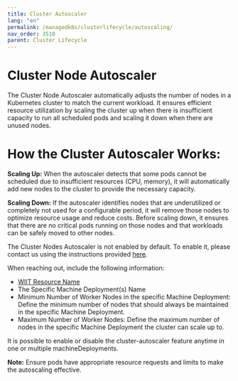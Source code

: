 ```yaml
---
title: Cluster Autoscaler
lang: "en"
permalink: /managedk8s/clusterlifecycle/autoscaling/
nav_order: 3510
parent: Cluster Lifecycle
---
```

# Cluster Node Autoscaler
The Cluster Node Autoscaler automatically adjusts the number of nodes in a Kubernetes cluster to match the current workload. It ensures efficient resource utilization by scaling the cluster up when there is insufficient capacity to run all scheduled pods and scaling it down when there are unused nodes.

# How the Cluster Autoscaler Works:
**Scaling Up:**
When the autoscaler detects that some pods cannot be scheduled due to insufficient resources (CPU, memory), it will automatically add new nodes to the cluster to provide the necessary capacity.

**Scaling Down:**
If the autoscaler identifies nodes that are underutilized or completely not used for a configurable period, it will remove those nodes to optimize resource usage and reduce costs. Before scaling down, it ensures that there are no critical pods running on those nodes and that workloads can be safely moved to other nodes.

The Cluster Nodes Autoscaler is not enabled by default. To enable it, please contact us using the instructions provided [here](/managedk8s/about/support/).

When reaching out, include the following information:

- [WIIT Resource Name](/managedk8s/about/support/#wiit-resource-name)
- The Specific Machine Deployment(s) Name
- Minimum Number of Worker Nodes in the specific Machine Deployment: Define the minimum number of nodes that should always be maintained in the specific Machine Deployment.
- Maximum Number of Worker Nodes: Define the maximum number of nodes in the specific Machine Deployment the cluster can scale up to.

It is possible to enable or disable the cluster-autoscaler feature anytime in one or multiple machineDeployments.

**Note:** Ensure pods have appropriate resource requests and limits to make the autoscaling effective.
